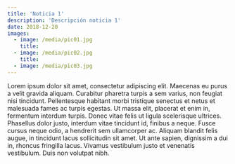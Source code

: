 ```yaml
---
title: 'Noticia 1'
description: 'Descripción noticia 1'
date: 2018-12-20
images:
  - image: /media/pic01.jpg
    title: 
  - image: /media/pic02.jpg
    title: 
  - image: /media/pic03.jpg
---
```


Lorem ipsum dolor sit amet, consectetur adipiscing elit. Maecenas eu purus a velit gravida aliquam. Curabitur pharetra turpis a sem varius, non feugiat nisi tincidunt. Pellentesque habitant morbi tristique senectus et netus et malesuada fames ac turpis egestas. Ut massa elit, placerat et enim in, fermentum interdum turpis. Donec vitae felis ut ligula scelerisque ultrices. Phasellus dolor justo, interdum vitae tincidunt id, finibus a neque. Fusce cursus neque odio, a hendrerit sem ullamcorper ac. Aliquam blandit felis augue, in tincidunt lacus sollicitudin sit amet. Ut ante sapien, dignissim a dui in, rhoncus fringilla lacus. Vivamus vestibulum justo et venenatis vestibulum. Duis non volutpat nibh.